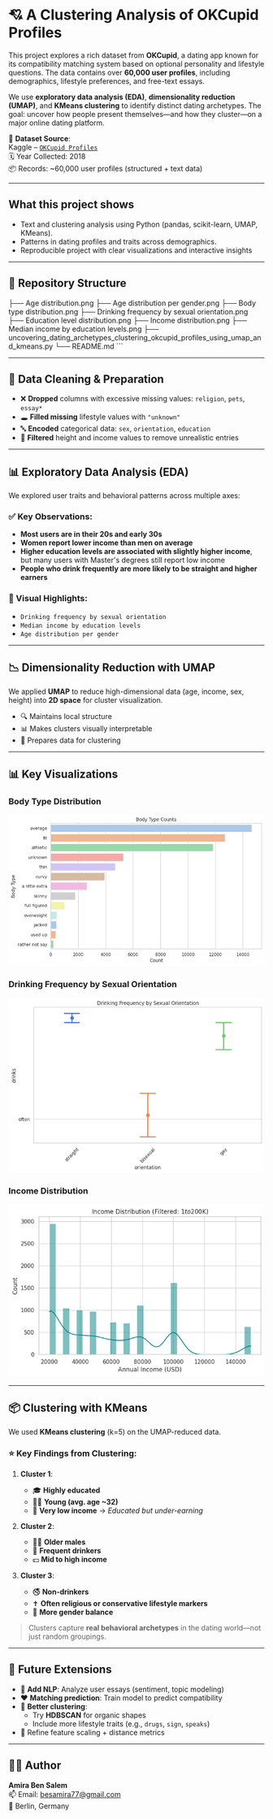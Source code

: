 # 💘 A Clustering Analysis of OKCupid Profiles

This project explores a rich dataset from **OKCupid**, a dating app known for its compatibility matching system based on optional personality and lifestyle questions. The data contains over **60,000 user profiles**, including demographics, lifestyle preferences, and free-text essays.

We use **exploratory data analysis (EDA)**, **dimensionality reduction (UMAP)**, and **KMeans clustering** to identify distinct dating archetypes. The goal: uncover how people present themselves—and how they cluster—on a major online dating platform.

📅 **Dataset Source**:  
Kaggle – [`OKCupid Profiles`](https://www.kaggle.com/datasets/andrewmvd/okcupid-profiles/data)  
🗓️ Year Collected: 2018  
📦 Records: ~60,000 user profiles (structured + text data)

---

## What this project shows
- Text and clustering analysis using Python (pandas, scikit-learn, UMAP, KMeans).
- Patterns in dating profiles and traits across demographics.
- Reproducible project with clear visualizations and interactive insights

---

## 📁 Repository Structure

   ├── Age distribution.png 
   ├── Age distribution per gender.png 
   ├── Body type distribution.png 
   ├── Drinking frequency by sexual orientation.png 
   ├── Education level distribution.png 
   ├── Income distribution.png 
   ├── Median income by education levels.png 
   ├── uncovering_dating_archetypes_clustering_okcupid_profiles_using_umap_and_kmeans.py 
   └── README.md ``` </pre>

---

## 🧼 Data Cleaning & Preparation

- ❌ **Dropped** columns with excessive missing values: `religion`, `pets`, `essay*`
- 🕳️ **Filled missing** lifestyle values with `"unknown"`
- 🔤 **Encoded** categorical data: `sex`, `orientation`, `education`
- 🧹 **Filtered** height and income values to remove unrealistic entries

---

## 📊 Exploratory Data Analysis (EDA)

We explored user traits and behavioral patterns across multiple axes:

### ✅ **Key Observations**:

- **Most users are in their 20s and early 30s**
- **Women report lower income than men on average**
- **Higher education levels are associated with slightly higher income**, but many users with Master's degrees still report low income
- **People who drink frequently are more likely to be straight and higher earners**

### 📁 Visual Highlights:

- `Drinking frequency by sexual orientation`
- `Median income by education levels`
- `Age distribution per gender`

---

## 📉 Dimensionality Reduction with UMAP

We applied **UMAP** to reduce high-dimensional data (age, income, sex, height) into **2D space** for cluster visualization.

- 🔍 Maintains local structure
- 📊 Makes clusters visually interpretable
- 🧩 Prepares data for clustering

---

## 📊 Key Visualizations

### Body Type Distribution
![Body Type Distribution](https://raw.githubusercontent.com/Amirabs7/A-Clustering-Analysis-of-OKCupid-Profiles/main/Body%20type%20distribution.png)

### Drinking Frequency by Sexual Orientation
![Drinking Frequency](https://raw.githubusercontent.com/Amirabs7/A-Clustering-Analysis-of-OKCupid-Profiles/main/Drinking%20frequency%20by%20sexual%20orientation.png)

### Income Distribution
![Income Distribution](https://raw.githubusercontent.com/Amirabs7/A-Clustering-Analysis-of-OKCupid-Profiles/main/Income%20distribution.png)

---



## 📦 Clustering with KMeans

We used **KMeans clustering** (k=5) on the UMAP-reduced data.

### ⭐ **Key Findings from Clustering**:

1. **Cluster 1**:  
   - 🎓 **Highly educated**  
   - 🧑‍🎓 **Young (avg. age ~32)**  
   - 💸 **Very low income** → *Educated but under-earning*
  
2. **Cluster 2**:  
   - 🧔‍♂️ **Older males**  
   - 🥂 **Frequent drinkers**  
   - 💵 **Mid to high income**

3. **Cluster 3**:  
   - 🚭 **Non-drinkers**  
   - ✝️ **Often religious or conservative lifestyle markers**  
   - 👥 **More gender balance**

> Clusters capture **real behavioral archetypes** in the dating world—not just random groupings.

---

## 🔮 Future Extensions

- 📝 **Add NLP**: Analyze user essays (sentiment, topic modeling)
- ❤️ **Matching prediction**: Train model to predict compatibility
- 🧠 **Better clustering**:
  - Try **HDBSCAN** for organic shapes  
  - Include more lifestyle traits (e.g., `drugs`, `sign`, `speaks`)
- 🧪 Refine feature scaling + distance metrics

---

## 👩‍💻 Author

**Amira Ben Salem**  
📫 Email: besamira77@gmail.com  
📍 Berlin, Germany  


